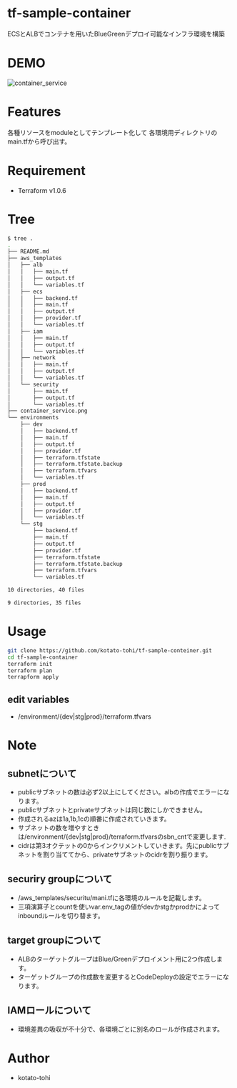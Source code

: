# tf-sample-container 
ECSとALBでコンテナを用いたBlueGreenデプロイ可能なインフラ環境を構築

# DEMO
![container_service](https://user-images.githubusercontent.com/68144034/134936906-5849814b-8e16-4b87-ab59-c2f215282fd9.png)


# Features
各種リソースをmoduleとしてテンプレート化して
各環境用ディレクトリのmain.tfから呼び出す。



# Requirement 
* Terraform  v1.0.6

 
# Tree
 
```zsh
$ tree .
.
├── README.md
├── aws_templates
│   ├── alb
│   │   ├── main.tf
│   │   ├── output.tf
│   │   └── variables.tf
│   ├── ecs
│   │   ├── backend.tf
│   │   ├── main.tf
│   │   ├── output.tf
│   │   ├── provider.tf
│   │   └── variables.tf
│   ├── iam
│   │   ├── main.tf
│   │   ├── output.tf
│   │   └── variables.tf
│   ├── network
│   │   ├── main.tf
│   │   ├── output.tf
│   │   └── variables.tf
│   └── security
│       ├── main.tf
│       ├── output.tf
│       └── variables.tf
├── container_service.png
└── environments
    ├── dev
    │   ├── backend.tf
    │   ├── main.tf
    │   ├── output.tf
    │   ├── provider.tf
    │   ├── terraform.tfstate
    │   ├── terraform.tfstate.backup
    │   ├── terraform.tfvars
    │   └── variables.tf
    ├── prod
    │   ├── backend.tf
    │   ├── main.tf
    │   ├── output.tf
    │   ├── provider.tf
    │   └── variables.tf
    └── stg
        ├── backend.tf
        ├── main.tf
        ├── output.tf
        ├── provider.tf
        ├── terraform.tfstate
        ├── terraform.tfstate.backup
        ├── terraform.tfvars
        └── variables.tf

10 directories, 40 files

9 directories, 35 files
```
 
# Usage
```bash
git clone https://github.com/kotato-tohi/tf-sample-conteiner.git
cd tf-sample-container
terraform init
terraform plan
terrapform apply
```

## edit variables
* /environment/{dev|stg|prod}/terraform.tfvars


# Note
## subnetについて
* publicサブネットの数は必ず2以上にしてください。albの作成でエラーになります。
* publicサブネットとprivateサブネットは同じ数にしかできません。
* 作成されるazは1a,1b,1cの順番に作成されていきます。
* サブネットの数を増やすときは/environment/{dev|stg|prod}/terraform.tfvarsのsbn_cntで変更します.
* cidrは第3オクテットの0からインクリメントしていきます。先にpublicサブネットを割り当ててから、privateサブネットのcidrを割り振ります。

## securiry groupについて
* /aws_templates/securitu/mani.tfに各環境のルールを記載します。
* 三項演算子とcountを使いvar.env_tagの値がdevかstgかprodかによってinboundルールを切り替ます。

## target groupについて
* ALBのターゲットグループはBlue/Greenデプロイメント用に2つ作成します。
* ターゲットグループの作成数を変更するとCodeDeployの設定でエラーになります。

## IAMロールについて
* 環境差異の吸収が不十分で、各環境ごとに別名のロールが作成されます。
# Author 
* kotato-tohi